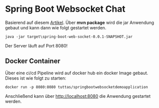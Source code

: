 # Spring Boot Websocket Chat

Basierend auf diesem [Artikel](https://springhow.com/spring-boot-websocket/). Über **mvn package** wird die jar Anwendung gebaut und kann dann wie folgt gestartet werden.

```
java -jar target\spring-boot-web-socket-0.0.1-SNAPSHOT.jar
```

Der Server läuft auf Port 8080!

## Docker Container

Über eine ci/cd Pipeline wird auf docker hub ein docker Image gebaut. Dieses ist wie folgt zu starten:

```
docker run -p 8080:8080 tuttas/springbootwebsocketdemoapplication
```

Anschließend kann über [http://localhost:8080](http://localhost:8080) die Anwendung gestartet werden.
